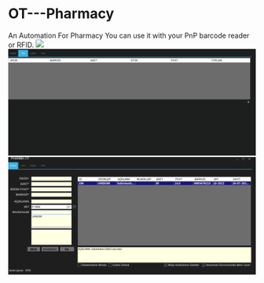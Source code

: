 # OT---Pharmacy
An Automation For Pharmacy
You can use it with your PnP barcode reader or RFID.
![](https://www.youtube.com/watch?v=yx8KsiNyUAk)
![](https://github.com/ErikliPizza/OT---Pharmacy/blob/main/OT/OT%20LST%20-%20ui/selling.gif)
![](https://github.com/ErikliPizza/OT---Pharmacy/blob/main/OT/OT%20LST%20-%20ui/otmainpng.png)
